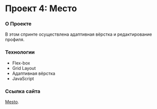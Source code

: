 # Проект 4: Место

### О Проекте

В этом спринте осуществлена адаптивная вёрстка и редактирование профиля.

### Технологии

- Flex-box
- Grid Layout
- Адаптивная вёрстка
- JavaScript

### Ссылка сайта

[Mesto](https://wallblizzard.github.io/mesto/).
